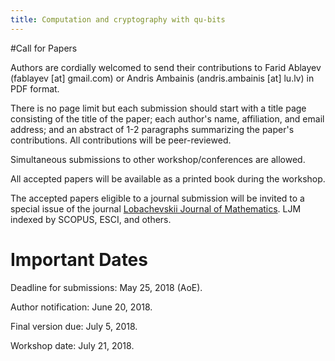 ```yaml
---
title: Computation and cryptography with qu-bits
---
```

#Call for Papers

Authors are cordially welcomed to send their contributions to Farid Ablayev (fablayev [at] gmail.com) or Andris Ambainis (andris.ambainis [at] lu.lv) in PDF format. 

There is no page limit but each submission should start with a title page consisting of the title of the paper; each author's name, affiliation, and email address; and an abstract of 1-2 paragraphs summarizing the paper's contributions. All contributions will be peer-reviewed. 

Simultaneous submissions to other workshop/conferences are allowed.

All accepted papers will be available as a printed book during the workshop.

The accepted papers eligible to a journal submission will be invited to a special issue of the journal [Lobachevskii Journal of Mathematics][ljm]. LJM indexed by SCOPUS, ESCI, and others. 
# Important Dates


Deadline for submissions: May 25, 2018 (AoE).

Author notification: June 20, 2018.

Final version due: July 5, 2018.
	
Workshop date: July 21, 2018. 

[ljm]: http://www.springer.com/mathematics/journal/12202
